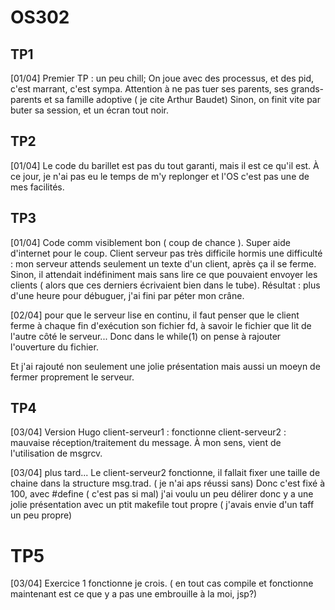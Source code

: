 # OS302

## TP1
[01/04]
Premier TP : un peu chill; 
On joue avec des processus, et des pid, c'est marrant, c'est sympa.
Attention à ne pas tuer ses parents, ses grands-parents et sa famille adoptive ( je cite Arthur Baudet)
Sinon, on finit vite par buter sa session, et un écran tout noir.

## TP2
[01/04]
Le code du barillet est pas du tout garanti, mais il est ce qu'il est.
À ce jour, je n'ai pas eu le temps de m'y replonger et l'OS c'est pas une de mes facilités.

## TP3
[01/04]
Code comm visiblement bon ( coup de chance ). Super aide d'internet pour le coup.
Client serveur pas très difficile hormis une difficulté : mon serveur attends seulement un texte d'un client, après ça il se ferme.
Sinon, il attendait indéfiniment mais sans lire ce que pouvaient envoyer les clients ( alors que ces derniers écrivaient bien dans le tube).
Résultat : plus d'une heure pour débuguer, j'ai fini par péter mon crâne.

[02/04]
  pour que le serveur lise en continu, il faut penser que le client ferme à chaque fin d'exécution son fichier fd,
à savoir le fichier que lit de l'autre côté le serveur...
Donc dans le while(1) on pense à rajouter l'ouverture du fichier.

Et j'ai rajouté non seulement une jolie présentation mais aussi un moeyn de fermer proprement le serveur.

## TP4
[03/04]
Version Hugo
client-serveur1 : fonctionne
client-serveur2 : mauvaise réception/traitement du message. À mon sens, vient de l'utilisation de msgrcv.

[03/04]
plus tard... Le client-serveur2 fonctionne, il fallait fixer une taille de chaine dans la structure msg.trad. ( je n'ai aps réussi sans)
Donc c'est fixé à 100, avec #define ( c'est pas si mal)
j'ai voulu un peu délirer donc y a une jolie présentation avec un ptit makefile tout propre ( j'avais envie d'un taff  un peu propre)

# TP5
[03/04]
Exercice 1 fonctionne je crois. ( en tout cas compile et fonctionne maintenant est ce que y a pas une embrouille à la moi, jsp?)


